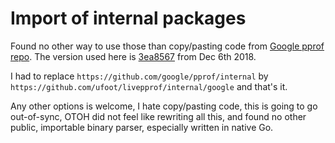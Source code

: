 Import of internal packages
===========================

Found no other way to use those than copy/pasting code from
[Google pprof repo](https://github.com/google/pprof/).
The version used here is
[3ea8567](https://github.com/google/pprof/tree/3ea8567a2e5752420fc544d2e2ad249721768934)
from Dec 6th 2018.

I had to replace `https://github.com/google/pprof/internal`
by `https://github.com/ufoot/livepprof/internal/google` and that's it.

Any other options is welcome, I hate copy/pasting code,
this is going to go out-of-sync, OTOH did not feel like
rewriting all this, and found no other public, importable binary parser,
especially written in native Go.

